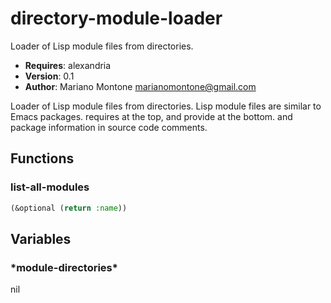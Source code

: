 # directory-module-loader

Loader of Lisp module files from directories.

- **Requires**: alexandria
- **Version**: 0.1
- **Author**: Mariano Montone <marianomontone@gmail.com>


 Loader of Lisp module files from directories.
 Lisp module files are similar to Emacs packages.
 requires at the top, and provide at the bottom.
 and package information in source code comments.



## Functions
### list-all-modules

```lisp
(&optional (return :name))
```


## Variables
### \*module-directories\*
nil


